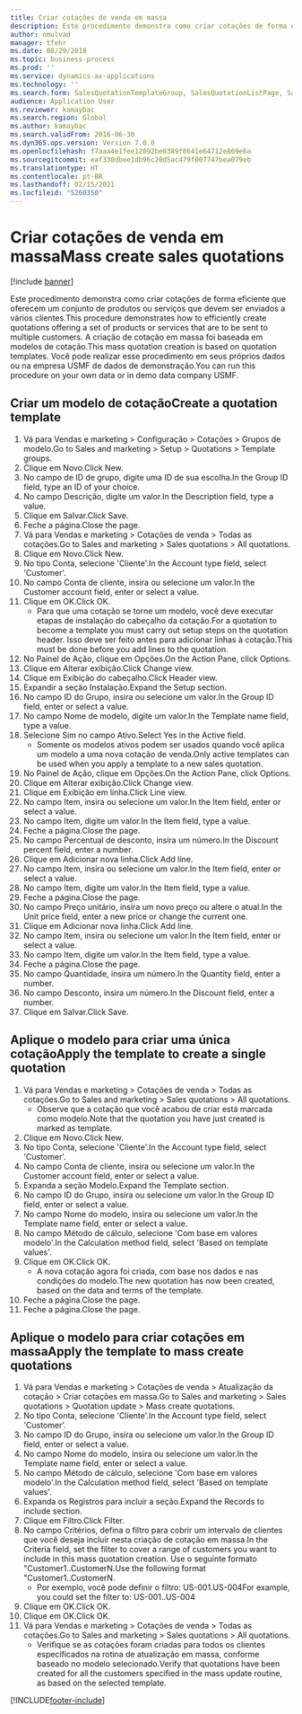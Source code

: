 ```yaml
---
title: Criar cotações de venda em massa
description: Este procedimento demonstra como criar cotações de forma eficiente que oferecem um conjunto de produtos ou serviços que devem ser enviados a vários clientes.
author: omulvad
manager: tfehr
ms.date: 08/29/2018
ms.topic: business-process
ms.prod: ''
ms.service: dynamics-ax-applications
ms.technology: ''
ms.search.form: SalesQuotationTemplateGroup, SalesQuotationListPage, SalesCreateQuotation, SalesQuotationTable, SysQueryForm, SalesQuickQuote
audience: Application User
ms.reviewer: kamaybac
ms.search.region: Global
ms.author: kamaybac
ms.search.validFrom: 2016-06-30
ms.dyn365.ops.version: Version 7.0.0
ms.openlocfilehash: f7aaa4e1fee12092be0389f0641e64712e869e6a
ms.sourcegitcommit: eaf330dbee1db96c20d5ac479f007747bea079eb
ms.translationtype: HT
ms.contentlocale: pt-BR
ms.lasthandoff: 02/15/2021
ms.locfileid: "5260350"
---
```

# <a name="mass-create-sales-quotations"></a><span data-ttu-id="bc01d-103">Criar cotações de venda em massa</span><span class="sxs-lookup"><span data-stu-id="bc01d-103">Mass create sales quotations</span></span>

[!include [banner](../../includes/banner.md)]

<span data-ttu-id="bc01d-104">Este procedimento demonstra como criar cotações de forma eficiente que oferecem um conjunto de produtos ou serviços que devem ser enviados a vários clientes.</span><span class="sxs-lookup"><span data-stu-id="bc01d-104">This procedure demonstrates how to efficiently create quotations offering a set of products or services that are to be sent to multiple customers.</span></span> <span data-ttu-id="bc01d-105">A criação de cotação em massa foi baseada em modelos de cotação.</span><span class="sxs-lookup"><span data-stu-id="bc01d-105">This mass quotation creation is based on quotation templates.</span></span> <span data-ttu-id="bc01d-106">Você pode realizar esse procedimento em seus próprios dados ou na empresa USMF de dados de demonstração.</span><span class="sxs-lookup"><span data-stu-id="bc01d-106">You can run this procedure on your own data or in demo data company USMF.</span></span>


## <a name="create-a-quotation-template"></a><span data-ttu-id="bc01d-107">Criar um modelo de cotação</span><span class="sxs-lookup"><span data-stu-id="bc01d-107">Create a quotation template</span></span>
1. <span data-ttu-id="bc01d-108">Vá para Vendas e marketing > Configuração > Cotações > Grupos de modelo.</span><span class="sxs-lookup"><span data-stu-id="bc01d-108">Go to Sales and marketing > Setup > Quotations > Template groups.</span></span>
2. <span data-ttu-id="bc01d-109">Clique em Novo.</span><span class="sxs-lookup"><span data-stu-id="bc01d-109">Click New.</span></span>
3. <span data-ttu-id="bc01d-110">No campo de ID de grupo, digite uma ID de sua escolha.</span><span class="sxs-lookup"><span data-stu-id="bc01d-110">In the Group ID field, type an ID of your choice.</span></span>
4. <span data-ttu-id="bc01d-111">No campo Descrição, digite um valor.</span><span class="sxs-lookup"><span data-stu-id="bc01d-111">In the Description field, type a value.</span></span>
5. <span data-ttu-id="bc01d-112">Clique em Salvar.</span><span class="sxs-lookup"><span data-stu-id="bc01d-112">Click Save.</span></span>
6. <span data-ttu-id="bc01d-113">Feche a página.</span><span class="sxs-lookup"><span data-stu-id="bc01d-113">Close the page.</span></span>
7. <span data-ttu-id="bc01d-114">Vá para Vendas e marketing > Cotações de venda > Todas as cotações.</span><span class="sxs-lookup"><span data-stu-id="bc01d-114">Go to Sales and marketing > Sales quotations > All quotations.</span></span>
8. <span data-ttu-id="bc01d-115">Clique em Novo.</span><span class="sxs-lookup"><span data-stu-id="bc01d-115">Click New.</span></span>
9. <span data-ttu-id="bc01d-116">No tipo Conta, selecione 'Cliente'.</span><span class="sxs-lookup"><span data-stu-id="bc01d-116">In the Account type field, select 'Customer'.</span></span>
10. <span data-ttu-id="bc01d-117">No campo Conta de cliente, insira ou selecione um valor.</span><span class="sxs-lookup"><span data-stu-id="bc01d-117">In the Customer account field, enter or select a value.</span></span>
11. <span data-ttu-id="bc01d-118">Clique em OK.</span><span class="sxs-lookup"><span data-stu-id="bc01d-118">Click OK.</span></span>
    * <span data-ttu-id="bc01d-119">Para que uma cotação se torne um modelo, você deve executar etapas de instalação do cabeçalho da cotação.</span><span class="sxs-lookup"><span data-stu-id="bc01d-119">For a quotation to become a template you must carry out  setup steps on the quotation header.</span></span> <span data-ttu-id="bc01d-120">Isso deve ser feito antes para adicionar linhas à cotação.</span><span class="sxs-lookup"><span data-stu-id="bc01d-120">This must be done before you add lines to the quotation.</span></span>   
12. <span data-ttu-id="bc01d-121">No Painel de Ação, clique em Opções.</span><span class="sxs-lookup"><span data-stu-id="bc01d-121">On the Action Pane, click Options.</span></span>
13. <span data-ttu-id="bc01d-122">Clique em Alterar exibição.</span><span class="sxs-lookup"><span data-stu-id="bc01d-122">Click Change view.</span></span>
14. <span data-ttu-id="bc01d-123">Clique em Exibição do cabeçalho.</span><span class="sxs-lookup"><span data-stu-id="bc01d-123">Click Header view.</span></span>
15. <span data-ttu-id="bc01d-124">Expandir a seção Instalação.</span><span class="sxs-lookup"><span data-stu-id="bc01d-124">Expand the Setup section.</span></span>
16. <span data-ttu-id="bc01d-125">No campo ID do Grupo, insira ou selecione um valor.</span><span class="sxs-lookup"><span data-stu-id="bc01d-125">In the Group ID field, enter or select a value.</span></span>
17. <span data-ttu-id="bc01d-126">No campo Nome de modelo, digite um valor.</span><span class="sxs-lookup"><span data-stu-id="bc01d-126">In the Template name field, type a value.</span></span>
18. <span data-ttu-id="bc01d-127">Selecione Sim no campo Ativo.</span><span class="sxs-lookup"><span data-stu-id="bc01d-127">Select Yes in the Active field.</span></span>
    * <span data-ttu-id="bc01d-128">Somente os modelos ativos podem ser usados quando você aplica um modelo a uma nova cotação de venda.</span><span class="sxs-lookup"><span data-stu-id="bc01d-128">Only active templates can be used when you apply a template to a new sales quotation.</span></span>  
19. <span data-ttu-id="bc01d-129">No Painel de Ação, clique em Opções.</span><span class="sxs-lookup"><span data-stu-id="bc01d-129">On the Action Pane, click Options.</span></span>
20. <span data-ttu-id="bc01d-130">Clique em Alterar exibição.</span><span class="sxs-lookup"><span data-stu-id="bc01d-130">Click Change view.</span></span>
21. <span data-ttu-id="bc01d-131">Clique em Exibição em linha.</span><span class="sxs-lookup"><span data-stu-id="bc01d-131">Click Line view.</span></span>
22. <span data-ttu-id="bc01d-132">No campo Item, insira ou selecione um valor.</span><span class="sxs-lookup"><span data-stu-id="bc01d-132">In the Item field, enter or select a value.</span></span>
23. <span data-ttu-id="bc01d-133">No campo Item, digite um valor.</span><span class="sxs-lookup"><span data-stu-id="bc01d-133">In the Item field, type a value.</span></span>
24. <span data-ttu-id="bc01d-134">Feche a página.</span><span class="sxs-lookup"><span data-stu-id="bc01d-134">Close the page.</span></span>
25. <span data-ttu-id="bc01d-135">No campo Percentual de desconto, insira um número.</span><span class="sxs-lookup"><span data-stu-id="bc01d-135">In the Discount percent field, enter a number.</span></span>
26. <span data-ttu-id="bc01d-136">Clique em Adicionar nova linha.</span><span class="sxs-lookup"><span data-stu-id="bc01d-136">Click Add line.</span></span>
27. <span data-ttu-id="bc01d-137">No campo Item, insira ou selecione um valor.</span><span class="sxs-lookup"><span data-stu-id="bc01d-137">In the Item field, enter or select a value.</span></span>
28. <span data-ttu-id="bc01d-138">No campo Item, digite um valor.</span><span class="sxs-lookup"><span data-stu-id="bc01d-138">In the Item field, type a value.</span></span>
29. <span data-ttu-id="bc01d-139">Feche a página.</span><span class="sxs-lookup"><span data-stu-id="bc01d-139">Close the page.</span></span>
30. <span data-ttu-id="bc01d-140">No campo Preço unitário, insira um novo preço ou altere o atual.</span><span class="sxs-lookup"><span data-stu-id="bc01d-140">In the Unit price field, enter a new price or change the current one.</span></span>
31. <span data-ttu-id="bc01d-141">Clique em Adicionar nova linha.</span><span class="sxs-lookup"><span data-stu-id="bc01d-141">Click Add line.</span></span>
32. <span data-ttu-id="bc01d-142">No campo Item, insira ou selecione um valor.</span><span class="sxs-lookup"><span data-stu-id="bc01d-142">In the Item field, enter or select a value.</span></span>
33. <span data-ttu-id="bc01d-143">No campo Item, digite um valor.</span><span class="sxs-lookup"><span data-stu-id="bc01d-143">In the Item field, type a value.</span></span>
34. <span data-ttu-id="bc01d-144">Feche a página.</span><span class="sxs-lookup"><span data-stu-id="bc01d-144">Close the page.</span></span>
35. <span data-ttu-id="bc01d-145">No campo Quantidade, insira um número.</span><span class="sxs-lookup"><span data-stu-id="bc01d-145">In the Quantity field, enter a number.</span></span>
36. <span data-ttu-id="bc01d-146">No campo Desconto, insira um número.</span><span class="sxs-lookup"><span data-stu-id="bc01d-146">In the Discount field, enter a number.</span></span>
37. <span data-ttu-id="bc01d-147">Clique em Salvar.</span><span class="sxs-lookup"><span data-stu-id="bc01d-147">Click Save.</span></span>

## <a name="apply-the-template-to-create-a-single-quotation"></a><span data-ttu-id="bc01d-148">Aplique o modelo para criar uma única cotação</span><span class="sxs-lookup"><span data-stu-id="bc01d-148">Apply the template to create a single quotation</span></span>
1. <span data-ttu-id="bc01d-149">Vá para Vendas e marketing > Cotações de venda > Todas as cotações.</span><span class="sxs-lookup"><span data-stu-id="bc01d-149">Go to Sales and marketing > Sales quotations > All quotations.</span></span>
    * <span data-ttu-id="bc01d-150">Observe que a cotação que você acabou de criar está marcada como modelo.</span><span class="sxs-lookup"><span data-stu-id="bc01d-150">Note that the quotation you have just created is marked as template.</span></span>  
2. <span data-ttu-id="bc01d-151">Clique em Novo.</span><span class="sxs-lookup"><span data-stu-id="bc01d-151">Click New.</span></span>
3. <span data-ttu-id="bc01d-152">No tipo Conta, selecione 'Cliente'.</span><span class="sxs-lookup"><span data-stu-id="bc01d-152">In the Account type field, select 'Customer'.</span></span>
4. <span data-ttu-id="bc01d-153">No campo Conta de cliente, insira ou selecione um valor.</span><span class="sxs-lookup"><span data-stu-id="bc01d-153">In the Customer account field, enter or select a value.</span></span>
5. <span data-ttu-id="bc01d-154">Expanda a seção Modelo.</span><span class="sxs-lookup"><span data-stu-id="bc01d-154">Expand the Template section.</span></span>
6. <span data-ttu-id="bc01d-155">No campo ID do Grupo, insira ou selecione um valor.</span><span class="sxs-lookup"><span data-stu-id="bc01d-155">In the Group ID field, enter or select a value.</span></span>
7. <span data-ttu-id="bc01d-156">No campo Nome do modelo, insira ou selecione um valor.</span><span class="sxs-lookup"><span data-stu-id="bc01d-156">In the Template name field, enter or select a value.</span></span>
8. <span data-ttu-id="bc01d-157">No campo Método de cálculo, selecione 'Com base em valores modelo'.</span><span class="sxs-lookup"><span data-stu-id="bc01d-157">In the Calculation method field, select 'Based on template values'.</span></span>
9. <span data-ttu-id="bc01d-158">Clique em OK.</span><span class="sxs-lookup"><span data-stu-id="bc01d-158">Click OK.</span></span>
    * <span data-ttu-id="bc01d-159">A nova cotação agora foi criada, com base nos dados e nas condições do modelo.</span><span class="sxs-lookup"><span data-stu-id="bc01d-159">The new quotation has now been created, based on the data and terms of the template.</span></span>  
10. <span data-ttu-id="bc01d-160">Feche a página.</span><span class="sxs-lookup"><span data-stu-id="bc01d-160">Close the page.</span></span>
11. <span data-ttu-id="bc01d-161">Feche a página.</span><span class="sxs-lookup"><span data-stu-id="bc01d-161">Close the page.</span></span>

## <a name="apply-the-template-to-mass-create-quotations"></a><span data-ttu-id="bc01d-162">Aplique o modelo para criar cotações em massa</span><span class="sxs-lookup"><span data-stu-id="bc01d-162">Apply the template to mass create quotations</span></span>
1. <span data-ttu-id="bc01d-163">Vá para Vendas e marketing > Cotações de venda > Atualização da cotação > Criar cotações em massa.</span><span class="sxs-lookup"><span data-stu-id="bc01d-163">Go to Sales and marketing > Sales quotations > Quotation update > Mass create quotations.</span></span>
2. <span data-ttu-id="bc01d-164">No tipo Conta, selecione 'Cliente'.</span><span class="sxs-lookup"><span data-stu-id="bc01d-164">In the Account type field, select 'Customer'.</span></span>
3. <span data-ttu-id="bc01d-165">No campo ID do Grupo, insira ou selecione um valor.</span><span class="sxs-lookup"><span data-stu-id="bc01d-165">In the Group ID field, enter or select a value.</span></span>
4. <span data-ttu-id="bc01d-166">No campo Nome do modelo, insira ou selecione um valor.</span><span class="sxs-lookup"><span data-stu-id="bc01d-166">In the Template name field, enter or select a value.</span></span>
5. <span data-ttu-id="bc01d-167">No campo Método de cálculo, selecione 'Com base em valores modelo'.</span><span class="sxs-lookup"><span data-stu-id="bc01d-167">In the Calculation method field, select 'Based on template values'.</span></span>
6. <span data-ttu-id="bc01d-168">Expanda os Registros para incluir a seção.</span><span class="sxs-lookup"><span data-stu-id="bc01d-168">Expand the Records to include section.</span></span>
7. <span data-ttu-id="bc01d-169">Clique em Filtro.</span><span class="sxs-lookup"><span data-stu-id="bc01d-169">Click Filter.</span></span>
8. <span data-ttu-id="bc01d-170">No campo Critérios, defina o filtro para cobrir um intervalo de clientes que você deseja incluir nesta criação de cotação em massa.</span><span class="sxs-lookup"><span data-stu-id="bc01d-170">In the Criteria field, set the filter to cover a range of customers you want to include in this mass quotation creation.</span></span> <span data-ttu-id="bc01d-171">Use o seguinte formato "Customer1..CustomerN.</span><span class="sxs-lookup"><span data-stu-id="bc01d-171">Use the following format "Customer1..CustomerN.</span></span>
    * <span data-ttu-id="bc01d-172">Por exemplo, você pode definir o filtro: US-001.US-004</span><span class="sxs-lookup"><span data-stu-id="bc01d-172">For example, you could set the filter to: US-001..US-004</span></span>  
9. <span data-ttu-id="bc01d-173">Clique em OK.</span><span class="sxs-lookup"><span data-stu-id="bc01d-173">Click OK.</span></span>
10. <span data-ttu-id="bc01d-174">Clique em OK.</span><span class="sxs-lookup"><span data-stu-id="bc01d-174">Click OK.</span></span>
11. <span data-ttu-id="bc01d-175">Vá para Vendas e marketing > Cotações de venda > Todas as cotações.</span><span class="sxs-lookup"><span data-stu-id="bc01d-175">Go to Sales and marketing > Sales quotations > All quotations.</span></span>
    * <span data-ttu-id="bc01d-176">Verifique se as cotações foram criadas para todos os clientes especificados na rotina de atualização em massa, conforme baseado no modelo selecionado.</span><span class="sxs-lookup"><span data-stu-id="bc01d-176">Verify that quotations have been created for all the customers specified in the mass update routine, as based on the selected template.</span></span>  



[!INCLUDE[footer-include](../../../includes/footer-banner.md)]